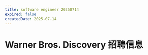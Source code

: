 ```yaml
---
title: software engineer 20250714
expired: false
createdDate: 2025-07-14
---
```


# Warner Bros. Discovery 招聘信息

<JobPostingTable job-posting-json-path="warner-bros-discovery/data/software-engineer-20250714" />